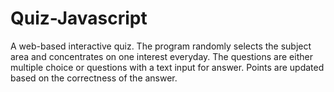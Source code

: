 # Quiz-Javascript
A web-based interactive quiz. The program randomly selects the subject area and concentrates on one interest everyday. The questions are either multiple choice or questions with a text input for answer. Points are updated based on the correctness of the answer.
